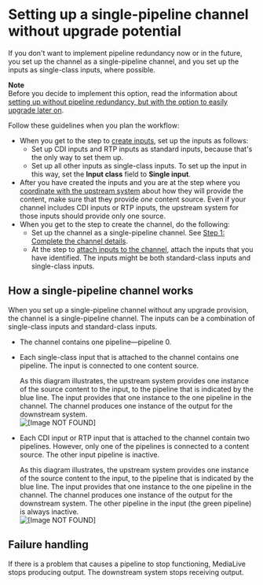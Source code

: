 # Setting up a single\-pipeline channel without upgrade potential<a name="single-pipeline-no-upgrade"></a>

If you don't want to implement pipeline redundancy now or in the future, you set up the channel as a single\-pipeline channel, and you set up the inputs as single\-class inputs, where possible\.

**Note**  
Before you decide to implement this option, read the information about [setting up without pipeline redundancy, but with the option to easily upgrade later on](single-channel-upgrade.md)\.

Follow these guidelines when you plan the workflow:
+ When you get to the step to [create inputs](step-setting-up-upstream.md), set up the inputs as follows:
  + Set up CDI inputs and RTP inputs as standard inputs, because that's the only way to set them up\. 
  + Set up all other inputs as single\-class inputs\. To set up the input in this way, set the **Input class** field to **Single input**\.
+ After you have created the inputs and you are at the step where you [coordinate with the upstream system](step-setting-up-upstream.md) about how they will provide the content, make sure that they provide *one* content source\. Even if your channel includes CDI inputs or RTP inputs, the upstream system for those inputs should provide only one source\.
+ When you get to the step to create the channel, do the following:
  + Set up the channel as a single\-pipeline channel\. See [Step 1: Complete the channel details](creating-a-channel-step1.md)\.
  + At the step to [attach inputs to the channel](creating-a-channel-step2.md), attach the inputs that you have identified\. The inputs might be both standard\-class inputs and single\-class inputs\.

## How a single\-pipeline channel works<a name="single-pipeline-no-upgrade-working"></a>

When you set up a single\-pipeline channel without any upgrade provision, the channel is a single\-pipeline channel\. The inputs can be a combination of single\-class inputs and standard\-class inputs\.
+ The channel contains one pipeline—pipeline 0\.
+ Each single\-class input that is attached to the channel contains one pipeline\. The input is connected to one content source\. 

  As this diagram illustrates, the upstream system provides one instance of the source content to the input, to the pipeline that is indicated by the blue line\. The input provides that one instance to the one pipeline in the channel\. The channel produces one instance of the output for the downstream system\.  
![\[Image NOT FOUND\]](http://docs.aws.amazon.com/medialive/latest/ug/images/pipeline-redundancy-single-channel-single-input.png)
+ Each CDI input or RTP input that is attached to the channel contain two pipelines\. However, only one of the pipelines is connected to a content source\. The other input pipeline is inactive\.

  As this diagram illustrates, the upstream system provides one instance of the source content to the input, to the pipeline that is indicated by the blue line\. The input provides that one instance to the one pipeline in the channel\. The channel produces one instance of the output for the downstream system\. The other pipeline in the input \(the green pipeline\) is always inactive\.  
![\[Image NOT FOUND\]](http://docs.aws.amazon.com/medialive/latest/ug/images/pipeline-redundancy-single-channel-standard-input.png)

## Failure handling<a name="single-pipeline-no-upgrade-failure"></a>

If there is a problem that causes a pipeline to stop functioning, MediaLive stops producing output\. The downstream system stops receiving output\.